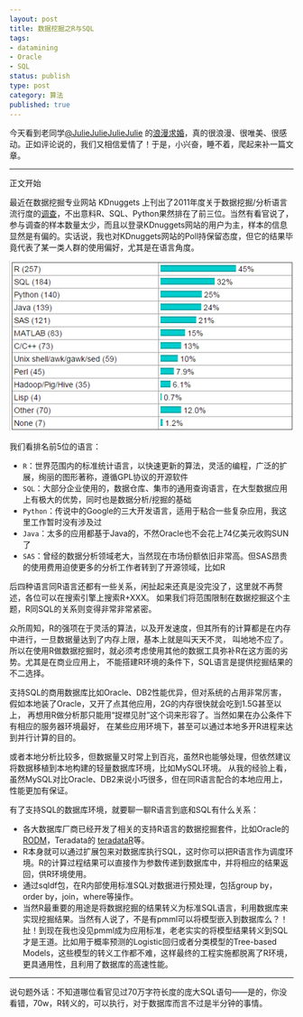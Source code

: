 ```yaml
---
layout: post
title: 数据挖掘之R与SQL
tags: 
- datamining
- Oracle
- SQL
status: publish
type: post
category: 算法
published: true
---
```

今天看到老同学<a href="http://weibo.com/n/JulieJulieJulieJulie" target="_blank">@JulieJulieJulieJulie</a> 的<a href="http://www.tudou.com/programs/view/g52FYAg63Kg/" target="_blank">浪漫求婚</a>，真的很浪漫、很唯美、很感动。正如评论说的，我们又相信爱情了！于是，小兴奋，睡不着，爬起来补一篇文章。

*****
正文开始


最近在数据挖掘专业网站 KDnuggets 上刊出了2011年度关于数据挖掘/分析语言流行度的<a href="http://www.kdnuggets.com/2011/08/poll-languages-for-data-mining-analytics.html" target="_blank">调查</a>，不出意料R、SQL、Python果然排在了前三位。当然有看官说了，参与调查的样本数量太少，而且以登录KDnuggets网站的用户为主，样本的信息显然是有偏的。实话说，我也对KDnuggets网站的Poll持保留态度，但它的结果毕竟代表了某一类人群的使用偏好，尤其是在语言角度。


<img class="aligncenter" title="data mining survey" src="/upload/pic/5044.png" />


我们看排名前5位的语言：


* `R`：世界范围内的标准统计语言，以快速更新的算法，灵活的编程，广泛的扩展，绚丽的图形著称，遵循GPL协议的开源软件
* `SQL`：大部分企业使用的，数据仓库、集市的通用查询语言，在大型数据应用上有极大的优势，同时也是数据分析/挖掘的基础
* `Python`：传说中的Google的三大开发语言，适用于粘合一些复杂应用，我这里工作暂时没有涉及过
* `Java`：太多的应用都基于Java的，不然Oracle也不会花上74亿美元收购SUN了
* `SAS`：曾经的数据分析领域老大，当然现在市场份额依旧非常高。但SAS昂贵的使用费用迫使更多的分析工作者转到了开源领域，比如R


后四种语言同R语言还都有一些关系，闲扯起来还真是没完没了，这里就不再赘述，各位可以在搜索引擎上搜索R+XXX。
如果我们将范围限制在数据挖掘这个主题，R同SQL的关系则变得非常非常紧密。


众所周知，R的强项在于灵活的算法，以及开发速度，但其所有的计算都是在内存中进行，一旦数据量达到了内存上限，基本上就是叫天天不灵，
叫地地不应了。所以在使用R做数据挖掘时，就必须考虑使用其他的数据工具弥补R在这方面的劣势。尤其是在商业应用上，
不能搭建R环境的条件下，SQL语言是提供挖掘结果的不二选择。


支持SQL的商用数据库比如Oracle、DB2性能优异，但对系统的占用非常厉害，假如本地装了Oracle，又开了点其他应用，2G的内存很快就会吃到1.5G甚至以上，
再想用R做分析那只能用“捉襟见肘”这个词来形容了。当然如果在办公条件下有相应的服务器环境最好，
在某些应用环境下，甚至可以通过本地多开R进程来达到并行计算的目的。


或者本地分析比较多，但数据量又时常上到百兆，虽然R也能够处理，但依然建议将数据移植到本地构建的轻量数据库环境，比如MySQL环境。
从我的经验上看，虽然MySQL对比Oracle、DB2来说小巧很多，但在同R语言配合的本地应用上，性能更加有保证。


有了支持SQL的数据库环境，就要聊一聊R语言到底和SQL有什么关系：


<ul>
	<li>各大数据库厂商已经开发了相关的支持R语言的数据挖掘套件，比如Oracle的<a href="http://ftp.ctex.org/mirrors/CRAN/web/packages/RODM/index.html">RODM</a>，Teradata的 <a id="download-6865-7769-0" href="https://downloads.teradata.com/download/applications/teradata-r/1.0">teradataR</a>等。</li>
	<li>R本身就可以通过扩展包来对数据库执行SQL，这时你可以把R语言作为调度环境。R的计算过程结果可以直接作为参数传递到数据库中，并将相应的结果返回，供R环境使用。</li>
	<li>通过sqldf包，在R内部使用标准SQL对数据进行预处理，包括group by，order by，join，where等操作。</li>
	<li>当然R最重要的用途是将数据挖掘的结果转义为标准SQL语言，利用数据库来实现挖掘结果。当然有人说了，不是有pmml可以将模型嵌入到数据库么？！扯！到现在我也没见pmml成为应用标准，老老实实的将模型结果转义到SQL才是王道。比如用于概率预测的Logistic回归或者分类模型的Tree-based Models，这些模型的转义工作都不难，这样最终的工程实施都脱离了R环境，更具通用性，且利用了数据库的高速性能。</li>
</ul>

*****
说句题外话：不知道哪位看官见过70万字符长度的庞大SQL语句——是的，你没看错，70w，R转义的，可以执行，对于数据库而言不过是半分钟的事情。
